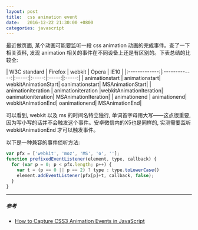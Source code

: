 ```yaml
---
layout: post
title:  css animation event
date:   2016-12-22 21:30:00 +0800
categories: javascript
---
```


最近做页面, 某个动画可能要监听一段 css animation 动画的完成事件。查了一下相关资料, 发现 animation 相关的事件在不同设备上还是有区别的。下表总结的比较全:

| W3C standard        | Firefox           | webkit  | Opera | IE10 |
|:-------------:|:-------------:|:-----:|:-----:|:-----:|:-----:|
| animationstart     | animationstart|	webkitAnimationStart|	oanimationstart| MSAnimationStart|
| animationiteration | animationiteration	|webkitAnimationIteration|	oanimationiteration|	MSAnimationIteration|
| animationend | animationend|	webkitAnimationEnd|	oanimationend|	MSAnimationEnd|

可以看到, webkit 以及 ms 的时间名特立独行, 单词首字母用大写——这点很重要, 因为写小写的话并不会触发这个事件。安卓微信内的X5也是同样的, 实测需要监听 webkitAnimationEnd 才可以触发事件。

以下是一种兼容的事件侦听方法:
```javascript
var pfx = ['webkit', 'moz', 'MS', 'o', ''];
function prefixedEventListener(element, type, callback) {
  for (var p = 0; p < pfx.length; p++) {
    var t = (p == 0 || p == 2) ? type : type.toLowerCase()
    element.addEventListener(pfx[p]+t, callback, false);
  }
}
```

---

##### 参考
- [How to Capture CSS3 Animation Events in JavaScript](https://www.sitepoint.com/css3-animation-javascript-event-handlers/)